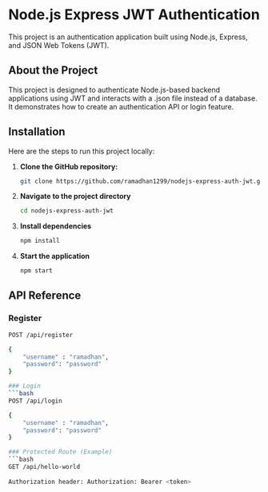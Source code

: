 # Node.js Express JWT Authentication

This project is an authentication application built using Node.js, Express, and JSON Web Tokens (JWT).

## About the Project

This project is designed to authenticate Node.js-based backend applications using JWT and interacts with a .json file instead of a database. It demonstrates how to create an authentication API or login feature.

## Installation

Here are the steps to run this project locally:

1. **Clone the GitHub repository:**
    ```bash
   git clone https://github.com/ramadhan1299/nodejs-express-auth-jwt.git

3. **Navigate to the project directory**
    ```bash
    cd nodejs-express-auth-jwt

5. **Install dependencies**
    ```bash
    npm install

7. **Start the application**
    ```bash
    npm start

## API Reference

### Register
```bash
POST /api/register

{
    "username" : "ramadhan",
    "password": "password"
}

### Login
```bash
POST /api/login

{
    "username" : "ramadhan",
    "password": "password"
}

### Protected Route (Example)
```bash
GET /api/hello-world
    
Authorization header: Authorization: Bearer <token>

